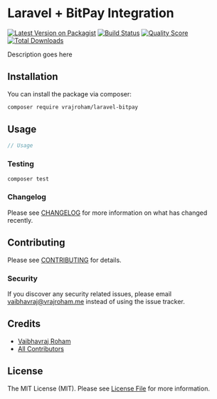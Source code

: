 # Laravel + BitPay Integration

[![Latest Version on Packagist](https://img.shields.io/packagist/v/spatie/:package_name.svg?style=flat-square)](https://packagist.org/packages/vrajroham/laravel-bitpay)
[![Build Status](https://img.shields.io/travis/spatie/:package_name/master.svg?style=flat-square)](https://travis-ci.org/vrajroham/laravel-bitpay)
[![Quality Score](https://img.shields.io/scrutinizer/g/spatie/:package_name.svg?style=flat-square)](https://scrutinizer-ci.com/g/vrajroham/laravel-bitpay)
[![Total Downloads](https://img.shields.io/packagist/dt/spatie/:package_name.svg?style=flat-square)](https://packagist.org/packages/vrajroham/laravel-bitpay)

Description goes here

## Installation

You can install the package via composer:

```bash
composer require vrajroham/laravel-bitpay
```

## Usage

``` php
// Usage
```

### Testing

``` bash
composer test
```

### Changelog

Please see [CHANGELOG](CHANGELOG.md) for more information on what has changed recently.

## Contributing

Please see [CONTRIBUTING](CONTRIBUTING.md) for details.

### Security

If you discover any security related issues, please email vaibhavraj@vrajroham.me instead of using the issue tracker.

## Credits

- [Vaibhavraj Roham](https://github.com/vrajroham)
- [All Contributors](../../contributors)

## License

The MIT License (MIT). Please see [License File](LICENSE.md) for more information.
